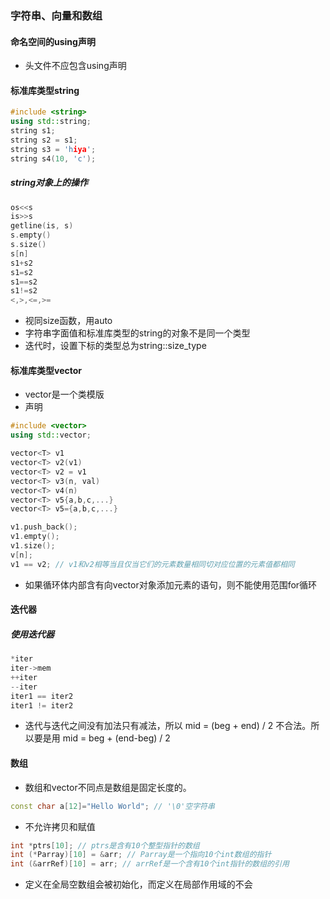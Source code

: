 ### 字符串、向量和数组
#### 命名空间的using声明
- 头文件不应包含using声明
#### 标准库类型string
```C++
#include <string>
using std::string;
string s1;
string s2 = s1;
string s3 = 'hiya';
string s4(10, 'c');
```
##### string对象上的操作
```C++
os<<s 
is>>s 
getline(is, s) 
s.empty()
s.size()
s[n]
s1+s2
s1=s2
s1==s2
s1!=s2
<,>,<=,>=
```
- 视同size函数，用auto
- 字符串字面值和标准库类型的string的对象不是同一个类型
- 迭代时，设置下标的类型总为string::size_type

#### 标准库类型vector
- vector是一个类模版
- 声明
```C++
#include <vector>
using std::vector;

vector<T> v1
vector<T> v2(v1)
vector<T> v2 = v1
vector<T> v3(n, val)
vector<T> v4(n)
vector<T> v5{a,b,c,...}
vector<T> v5={a,b,c,...}

v1.push_back();
v1.empty();
v1.size();
v[n];
v1 == v2; // v1和v2相等当且仅当它们的元素数量相同切对应位置的元素值都相同
```
- 如果循环体内部含有向vector对象添加元素的语句，则不能使用范围for循环

#### 迭代器
##### 使用迭代器
```C++
*iter
iter->mem
++iter
--iter
iter1 == iter2
iter1 != iter2
```
- 迭代与迭代之间没有加法只有减法，所以 mid = (beg + end) / 2 不合法。所以要是用 mid = beg + (end-beg) / 2

#### 数组
- 数组和vector不同点是数组是固定长度的。
```C++
const char a[12]="Hello World"; // '\0'空字符串
```
- 不允许拷贝和赋值
```C++
int *ptrs[10]; // ptrs是含有10个整型指针的数组
int (*Parray)[10] = &arr; // Parray是一个指向10个int数组的指针
int (&arrRef)[10] = arr; // arrRef是一个含有10个int指针的数组的引用
```
- 定义在全局空数组会被初始化，而定义在局部作用域的不会